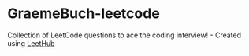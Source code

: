 # GraemeBuch-leetcode
Collection of LeetCode questions to ace the coding interview! - Created using [LeetHub](https://github.com/QasimWani/LeetHub)
